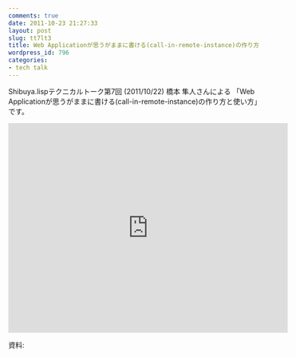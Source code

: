 ```yaml
---
comments: true
date: 2011-10-23 21:27:33
layout: post
slug: tt7lt3
title: Web Applicationが思うがままに書ける(call-in-remote-instance)の作り方と使い方
wordpress_id: 796
categories:
- tech talk
---
```


Shibuya.lispテクニカルトーク第7回 (2011/10/22) 橋本 隼人さんによる
「Web Applicationが思うがままに書ける(call-in-remote-instance)の作り方と使い方」です。

<iframe width="560" height="420" src="http://www.youtube.com/embed/KNtEGs4aPAE" frameborder="0" allowfullscreen="allowfullscreen"></iframe>

資料:

